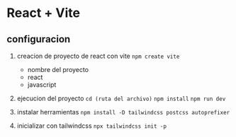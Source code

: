 # React + Vite
## configuracion

1. creacion de proyecto de react con vite
    `npm create vite`
    - nombre del proyecto
    - react
    - javascript

2. ejecucion del proyecto 
    `cd (ruta del archivo)`
    `npm install`
    `npm run dev`

3. instalar herramientas
    `npm install -D tailwindcss postcss autoprefixer`

4. inicializar con tailwindcss
    `npx tailwindcss init -p`
    
